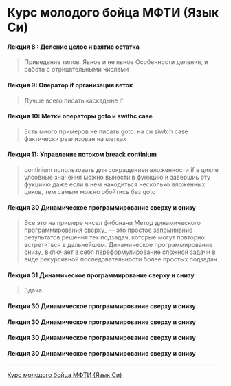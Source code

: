 # Курс молодого бойца МФТИ (Язык Си)
#### Лекция 8 : Деление целое и взятие остатка
> Приведение типов. Явное и не явное
> Особенности деления, и работа с отрицательными числами

#### Лекция 9:  Оператор if организация веток
> Лучше всего писать каскадыне if

#### Лекция 10: Метки операторы goto и swithc case 
> Есть много примеров не писать goto. на си siwtch case фактически реализован на метках

#### Лекция 11: Управление потоком breack continium
> continium использовать для сокращениея вложенности if в цикле
> улсовные значения можно вынести в функцию и завершиь эту фукциию даже если в нем находиться несколько вложенных циков, тем самым можно обойтись без goto

#### Лекция 30 Динамическое программирование сверху и снизу
> Все это на примере чисел фибоначи
> Метод динамического программирования сверху_ — это простое запоминание результатов решения тех подзадач, которые могут повторно встретиться в дальнейшем. 
> Динамическое программирование снизу_ включает в себя переформулирование сложной задачи в виде рекурсивной последовательности более простых подзадач.

#### Лекция 31 Динамическое программирование сверху и снизу
> Здача

#### Лекция 30 Динамическое программирование сверху и снизу
> 

#### Лекция 30 Динамическое программирование сверху и снизу
> 

#### Лекция 30 Динамическое программирование сверху и снизу
> 

#### Лекция 30 Динамическое программирование сверху и снизу
> 






-----
[Курс молодого бойца МФТИ (Язык Си)](https://www.youtube.com/playlist?list=PLRDzFCPr95fLjzcv6nNdjMu_9RcZgIM9U)


